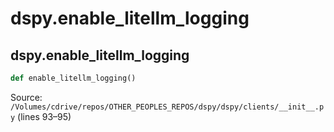 # dspy.enable_litellm_logging

## dspy.enable_litellm_logging

```python
def enable_litellm_logging()
```
Source: `/Volumes/cdrive/repos/OTHER_PEOPLES_REPOS/dspy/dspy/clients/__init__.py` (lines 93–95)

